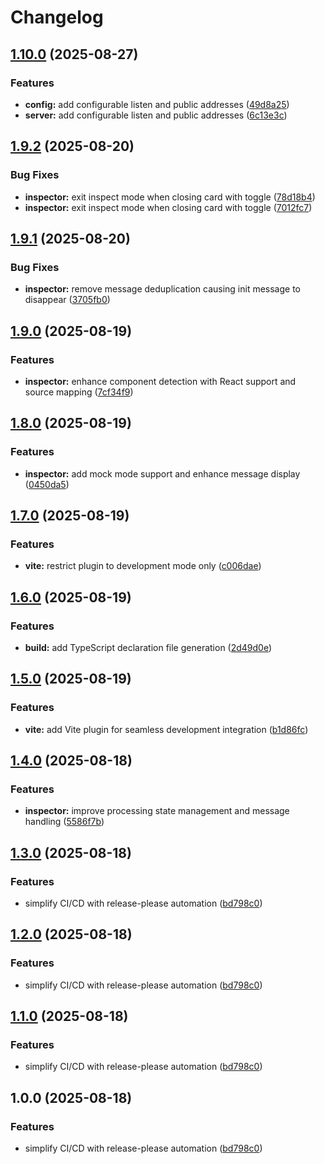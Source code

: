 # Changelog

## [1.10.0](https://github.com/nguyenvanduocit/instantCode/compare/v1.9.2...v1.10.0) (2025-08-27)


### Features

* **config:** add configurable listen and public addresses ([49d8a25](https://github.com/nguyenvanduocit/instantCode/commit/49d8a2533237494d29394268867243bddf52af4f))
* **server:** add configurable listen and public addresses ([6c13e3c](https://github.com/nguyenvanduocit/instantCode/commit/6c13e3c8d78613b0b94ab99a0b1f39091b85770b))

## [1.9.2](https://github.com/nguyenvanduocit/instantCode/compare/v1.9.1...v1.9.2) (2025-08-20)


### Bug Fixes

* **inspector:** exit inspect mode when closing card with toggle ([78d18b4](https://github.com/nguyenvanduocit/instantCode/commit/78d18b4468607135eb63aad03b19e291a64aeaae))
* **inspector:** exit inspect mode when closing card with toggle ([7012fc7](https://github.com/nguyenvanduocit/instantCode/commit/7012fc7dc9123272436d091477074c7eff6f3544))

## [1.9.1](https://github.com/nguyenvanduocit/instantCode/compare/v1.9.0...v1.9.1) (2025-08-20)


### Bug Fixes

* **inspector:** remove message deduplication causing init message to disappear ([3705fb0](https://github.com/nguyenvanduocit/instantCode/commit/3705fb0ee412b420261f5b9ece8e463e866050e4))

## [1.9.0](https://github.com/nguyenvanduocit/instantCode/compare/v1.8.0...v1.9.0) (2025-08-19)


### Features

* **inspector:** enhance component detection with React support and source mapping ([7cf34f9](https://github.com/nguyenvanduocit/instantCode/commit/7cf34f9e75f9c2cfd01eac5ea4a0a71fddb520ca))

## [1.8.0](https://github.com/nguyenvanduocit/instantCode/compare/v1.7.0...v1.8.0) (2025-08-19)


### Features

* **inspector:** add mock mode support and enhance message display ([0450da5](https://github.com/nguyenvanduocit/instantCode/commit/0450da598254ebec9db810e6cf4aefd7a07a9cb9))

## [1.7.0](https://github.com/nguyenvanduocit/instantCode/compare/v1.6.0...v1.7.0) (2025-08-19)


### Features

* **vite:** restrict plugin to development mode only ([c006dae](https://github.com/nguyenvanduocit/instantCode/commit/c006dae7969ece2e778a22f967b33a4c1ad3dff0))

## [1.6.0](https://github.com/nguyenvanduocit/instantCode/compare/v1.5.0...v1.6.0) (2025-08-19)


### Features

* **build:** add TypeScript declaration file generation ([2d49d0e](https://github.com/nguyenvanduocit/instantCode/commit/2d49d0e58a6938dab604980d299720596fe87c98))

## [1.5.0](https://github.com/nguyenvanduocit/instantCode/compare/v1.4.0...v1.5.0) (2025-08-19)


### Features

* **vite:** add Vite plugin for seamless development integration ([b1d86fc](https://github.com/nguyenvanduocit/instantCode/commit/b1d86fcf88815a999adda5f87549726b4a254f63))

## [1.4.0](https://github.com/nguyenvanduocit/instantCode/compare/v1.3.0...v1.4.0) (2025-08-18)


### Features

* **inspector:** improve processing state management and message handling ([5586f7b](https://github.com/nguyenvanduocit/instantCode/commit/5586f7ba03285c85fdbec118bd246d0c1a4f924a))

## [1.3.0](https://github.com/nguyenvanduocit/instantCode/compare/v1.2.0...v1.3.0) (2025-08-18)


### Features

* simplify CI/CD with release-please automation ([bd798c0](https://github.com/nguyenvanduocit/instantCode/commit/bd798c096f3e581ede1f48940a5a019c90dca5be))

## [1.2.0](https://github.com/nguyenvanduocit/instantCode/compare/v1.1.0...v1.2.0) (2025-08-18)


### Features

* simplify CI/CD with release-please automation ([bd798c0](https://github.com/nguyenvanduocit/instantCode/commit/bd798c096f3e581ede1f48940a5a019c90dca5be))

## [1.1.0](https://github.com/nguyenvanduocit/instantCode/compare/v1.0.0...v1.1.0) (2025-08-18)


### Features

* simplify CI/CD with release-please automation ([bd798c0](https://github.com/nguyenvanduocit/instantCode/commit/bd798c096f3e581ede1f48940a5a019c90dca5be))

## 1.0.0 (2025-08-18)


### Features

* simplify CI/CD with release-please automation ([bd798c0](https://github.com/nguyenvanduocit/instantCode/commit/bd798c096f3e581ede1f48940a5a019c90dca5be))
